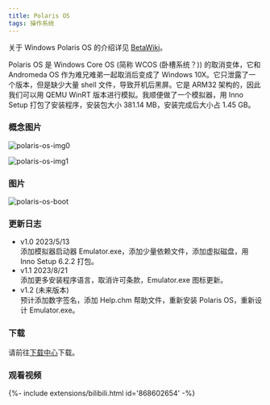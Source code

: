 ```yaml
---
title: Polaris OS
tags: 操作系统
---
```


关于 Windows Polaris OS 的介绍详见 [BetaWiki](http://betawiki.net/wiki/Windows_Polaris_OS)。
<!--more-->

Polaris OS 是 Windows Core OS (简称 WCOS (卧槽系统？)) 的取消变体，它和 Andromeda OS 作为难兄难弟一起取消后变成了 Windows 10X。它只泄露了一个版本，但是缺少大量 shell 文件，导致开机后黑屏。它是 ARM32 架构的，因此我们可以用 QEMU WinRT 版本进行模拟。我顺便做了一个模拟器，用 Inno Setup 打包了安装程序，安装包大小 381.14 MB，安装完成后大小占 1.45 GB。

### 概念图片

![polaris-os-img0](http://github.com/winbetauser/winbetauser.github.io/raw/main/images/polaris-os-img0.png)

![polaris-os-img1](http://github.com/winbetauser/winbetauser.github.io/raw/main/images/polaris-os-img1.png)

### 图片

![polaris-os-boot](http://github.com/winbetauser/winbetauser.github.io/raw/main/images/polaris-os-boot.png)

### 更新日志

- v1.0 2023/5/13<br>添加模拟器启动器 Emulator.exe，添加少量依赖文件，添加虚拟磁盘，用 Inno Setup 6.2.2 打包。
- v1.1 2023/8/21<br>添加更多安装程序语言，取消许可条款，Emulator.exe 图标更新。
- v1.2 (未来版本)<br>预计添加数字签名，添加 Help.chm 帮助文件，重新安装 Polaris OS，重新设计 Emulator.exe。

### 下载

请前往[下载中心](http://winbetauser.github.io/download)下载。

### 观看视频

<div>{%- include extensions/bilibili.html id='868602654' -%}</div>